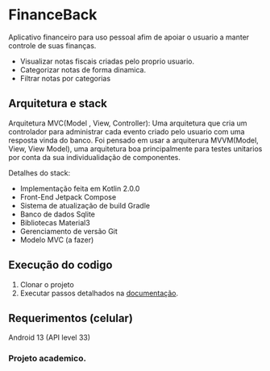 # FinanceBack

Aplicativo financeiro para uso pessoal afim de apoiar o usuario a manter controle de suas finanças.

* Visualizar notas fiscais criadas pelo proprio usuario.
* Categorizar notas de forma dinamica.
* Filtrar notas por categorias

## Arquitetura e stack
Arquitetura MVC(Model , View, Controller): Uma arquitetura que cria um controlador para administrar cada evento criado pelo usuario com uma resposta vinda do banco.
Foi pensado em usar a arquiterura MVVM(Model, View, View Model), uma arquitetura boa principalmente para testes unitarios por conta da sua individualidação de componentes.

Detalhes do stack:
* Implementação feita em Kotlin 2.0.0
* Front-End Jetpack Compose
* Sistema de atualização de build Gradle
* Banco de dados Sqlite
* Bibliotecas Material3
* Gerenciamento de versão Git
* Modelo MVC (a fazer)

## Execução do codigo
1. Clonar o projeto
2. Executar passos detalhados na [documentação](https://developer.android.com/studio/run).

## Requerimentos (celular)
Android 13 (API level 33) 

### Projeto academico.
